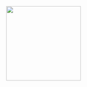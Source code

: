<img src="https://github.com/samuel-andres/samuel-andres/assets/87060448/2deb0dd3-a758-4636-8a2f-88bb23bd5f91" width="200">
